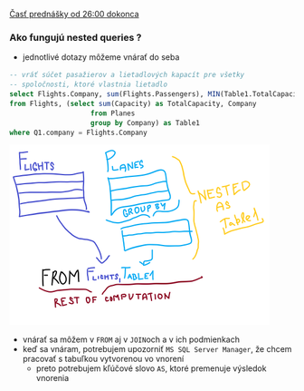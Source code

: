 [Časť prednášky od 26:00 dokonca](https://tirpitz.ms.mff.cuni.cz/contactless/lecture03b_CZ_web.mp4)
### Ako fungujú nested queries ?

- jednotlivé dotazy môžeme vnárať do seba

```sql
-- vráť súčet pasažierov a lietadlových kapacít pre všetky
-- spoločnosti, ktoré vlastnia lietadlo
select Flights.Company, sum(Flights.Passengers), MIN(Table1.TotalCapacity)
from Flights, (select sum(Capacity) as TotalCapacity, Company 
                    from Planes
                    group by Company) as Table1
where Q1.company = Flights.Company
```

![nested](../data_obrazky/nested_queries.png)

- vnárať sa môžem v ```FROM``` aj v ```JOIN```och a v ich podmienkach
- keď sa vnáram, potrebujem upozorniť ```MS SQL Server Manager```, že chcem pracovať s tabuľkou vytvorenou vo vnorení
  - preto potrebujem kľúčové slovo ```AS```, ktoré premenuje výsledok vnorenia

